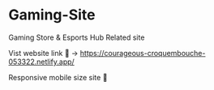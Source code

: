 # Gaming-Site
Gaming Store &amp; Esports Hub Related site

Vist website link 🚀 -> https://courageous-croquembouche-053322.netlify.app/

Responsive mobile size site 📱
